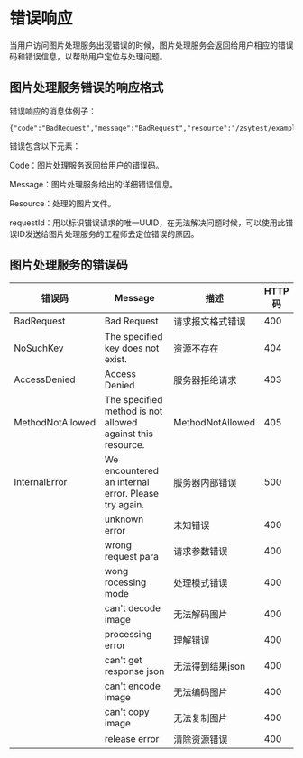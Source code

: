 # 错误响应

当用户访问图片处理服务出现错误的时候，图片处理服务会返回给用户相应的错误码和错误信息，以帮助用户定位与处理问题。

## 图片处理服务错误的响应格式

错误响应的消息体例子：

```
{"code":"BadRequest","message":"BadRequest","resource":"/zsytest/example.jpg","requestId":"ADDB2C69B9FB23E9"}
```

错误包含以下元素：

Code：图片处理服务返回给用户的错误码。

Message：图片处理服务给出的详细错误信息。

Resource：处理的图片文件。

requestId：用以标识错误请求的唯一UUID，在无法解决问题时候，可以使用此错误ID发送给图片处理服务的工程师去定位错误的原因。

## 图片处理服务的错误码

|错误码|Message|描述|HTTP码|
|-|-|-|-|
|BadRequest|Bad Request|请求报文格式错误|400|
|NoSuchKey|The specified key does not exist.|资源不存在|404|
|AccessDenied|Access Denied|服务器拒绝请求|403|
|MethodNotAllowed|The specified method is not allowed against this resource.|MethodNotAllowed|405|
|InternalError|We encountered an internal error. Please try again.|服务器内部错误|500|
||unknown error|未知错误|400|
||wrong request para|请求参数错误|400|
||wong rocessing mode|处理模式错误|400|
||can't decode image|无法解码图片|400|
||processing error|理解错误|400|
||can't get response json|无法得到结果json|400|
||can't encode image|无法编码图片|400|
||can't copy image|无法复制图片|400|
||release error|清除资源错误|400|
